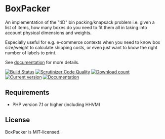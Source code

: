 BoxPacker
=========

An implementation of the "4D" bin packing/knapsack problem i.e. given a list of items, how many boxes do you need to fit
them all in taking into account physical dimensions and weights.

Especially useful for e.g. e-commerce contexts when you need to know box size/weight to calculate shipping costs, or
even just want to know the right number of labels to print.

See [documentation](http://boxpacker.readthedocs.io/en/latest/) for more details.

[![Build Status](https://travis-ci.org/dvdoug/BoxPacker.svg?branch=master)](https://travis-ci.org/dvdoug/BoxPacker)
[![Scrutinizer Code Quality](https://scrutinizer-ci.com/g/dvdoug/BoxPacker/badges/quality-score.png?b=master)](https://scrutinizer-ci.com/g/dvdoug/BoxPacker/?branch=master)
[![Download count](https://img.shields.io/packagist/dt/dvdoug/boxpacker.svg)](https://packagist.org/packages/dvdoug/boxpacker)
[![Current version](https://img.shields.io/packagist/v/dvdoug/boxpacker.svg)](https://packagist.org/packages/dvdoug/boxpacker)
[![Documentation](https://readthedocs.org/projects/boxpacker/badge/?version=latest)](https://boxpacker.readthedocs.io/en/latest/?badge=latest)

Requirements
------------

* PHP version 7.1 or higher (including HHVM)

License
-------
BoxPacker is MIT-licensed. 
